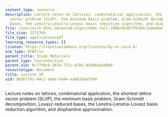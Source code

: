 ```yaml
---
content_type: resource
description: Lecture notes on lattices, combinatorial application, the shortest lattice
  vector problem (SLVP), the minimum basis problem, Gram-Schmidt decomposition, Lovasz-reduced
  bases, the Lenstra-Lenstra-Lovasz basis reduction algorithm, and diophantine approximation.
file: /courses/6-854j-advanced-algorithms-fall-2008/0bdb770204c2dabe6e94ea981b8a5784_lattices.pdf
file_size: 2275769
file_type: application/pdf
learning_resource_types: []
license: https://creativecommons.org/licenses/by-nc-sa/4.0/
ocw_type: OCWFile
parent_title: Study Materials
parent_type: CourseSection
parent_uid: 0c7799cb-567d-771c-67b5-02098ae5d848
resourcetype: Document
title: Lecture 19
uid: 0bdb7702-04c2-dabe-6e94-ea981b8a5784
---
```

Lecture notes on lattices, combinatorial application, the shortest lattice vector problem (SLVP), the minimum basis problem, Gram-Schmidt decomposition, Lovasz-reduced bases, the Lenstra-Lenstra-Lovasz basis reduction algorithm, and diophantine approximation.